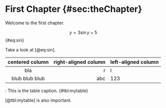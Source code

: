 # First Chapter {#sec:theChapter}

Welcome to the first chapter.

$$ y = 3\sin{y} +5$$ {#eq:sin}

Take a look at [@eq:sin].

|centered column|right-aligned column|left-aligned column|
|:-:|--:|:--|
|bla|r|l|
|blub blub blub|abc|123|

: This is the table caption. {#tbl:mytable}

[@tbl:mytable] is also important.

